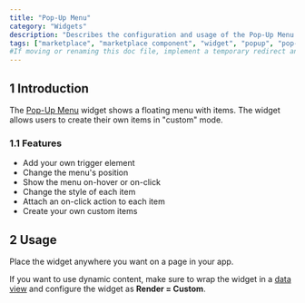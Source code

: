 ```yaml
---
title: "Pop-Up Menu"
category: "Widgets"
description: "Describes the configuration and usage of the Pop-Up Menu widget, which is available in the Mendix Marketplace."
tags: ["marketplace", "marketplace component", "widget", "popup", "pop-up", "popup menu", "pop-up menu", "platform support"]
#If moving or renaming this doc file, implement a temporary redirect and let the respective team know they should update the URL in the product. See Mapping to Products for more details.
---
```


## 1 Introduction

The [Pop-Up Menu](https://appstore.home.mendix.com/link/app/115826/) widget shows a floating menu with items. The widget allows users to create their own items in "custom" mode.

### 1.1 Features

* Add your own trigger element
* Change the menu's position
* Show the menu on-hover or on-click
* Change the style of each item
* Attach an on-click action to each item
* Create your own custom items

## 2 Usage

Place the widget anywhere you want on a page in your app.

If you want to use dynamic content, make sure to wrap the widget in a [data view](/refguide/data-view) and configure the widget as **Render = Custom**.
